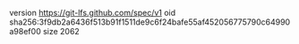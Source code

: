 version https://git-lfs.github.com/spec/v1
oid sha256:3f9db2a6436f513b91f1511de9c6f24bafe55af452056775790c64990a98ef00
size 2062
